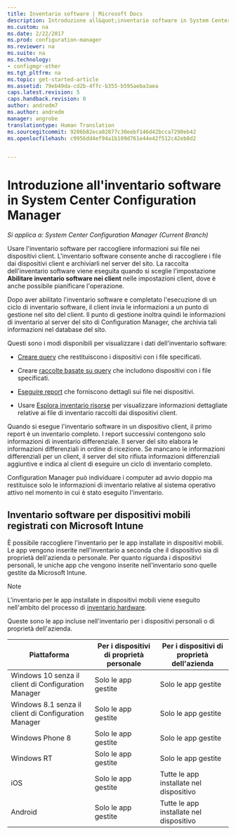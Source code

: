 ```yaml
---
title: Inventario software | Microsoft Docs
description: Introduzione all&quot;inventario software in System Center Configuration Manager.
ms.custom: na
ms.date: 2/22/2017
ms.prod: configuration-manager
ms.reviewer: na
ms.suite: na
ms.technology:
- configmgr-other
ms.tgt_pltfrm: na
ms.topic: get-started-article
ms.assetid: 79eb49da-cd2b-4ffc-b355-b595aeba3aea
caps.latest.revision: 5
caps.handback.revision: 0
author: andredm7
ms.author: andredm
manager: angrobe
translationtype: Human Translation
ms.sourcegitcommit: 9206b82eca02877c30eebf146d42bcca7290eb42
ms.openlocfilehash: c9956dd4ef94a1b109d761e44e42f512c42eb8d2


---
```

# <a name="introduction-to-software-inventory-in-system-center-configuration-manager"></a>Introduzione all'inventario software in System Center Configuration Manager

*Si applica a: System Center Configuration Manager (Current Branch)*

Usare l'inventario software per raccogliere informazioni sui file nei dispositivi client. L'inventario software consente anche di raccogliere i file dai dispositivi client e archiviarli nel server del sito. La raccolta dell'inventario software viene eseguita quando si sceglie l'impostazione **Abilitare inventario software nei client** nelle impostazioni client, dove è anche possibile pianificare l'operazione.  

Dopo aver abilitato l'inventario software e completato l'esecuzione di un ciclo di inventario software, il client invia le informazioni a un punto di gestione nel sito del client. Il punto di gestione inoltra quindi le informazioni di inventario al server del sito di Configuration Manager, che archivia tali informazioni nel database del sito.   

 Questi sono i modi disponibili per visualizzare i dati dell'inventario software:  

-   [Creare query](../../../../core/servers/manage/queries-technical-reference.md) che restituiscono i dispositivi con i file specificati.   

-   Creare [raccolte basate su query](../../../../core/clients/manage/collections/introduction-to-collections.md) che includono dispositivi con i file specificati.   

-   [Eseguire report](../../../../core/servers/manage/reporting.md) che forniscono dettagli sui file nei dispositivi. 

-   Usare [Esplora inventario risorse](../../../../core/clients/manage/inventory/use-resource-explorer-to-view-software-inventory.md) per visualizzare informazioni dettagliate relative ai file di inventario raccolti dai dispositivi client.   

 Quando si esegue l'inventario software in un dispositivo client, il primo report è un inventario completo. I report successivi contengono solo informazioni di inventario differenziale. Il server del sito elabora le informazioni differenziali in ordine di ricezione. Se mancano le informazioni differenziali per un client, il server del sito rifiuta informazioni differenziali aggiuntive e indica al client di eseguire un ciclo di inventario completo.  

 Configuration Manager può individuare i computer ad avvio doppio ma restituisce solo le informazioni di inventario relative al sistema operativo attivo nel momento in cui è stato eseguito l'inventario.  

## <a name="software-inventory-for-mobile-devices-enrolled-with-microsoft-intune"></a>Inventario software per dispositivi mobili registrati con Microsoft Intune  
 È possibile raccogliere l'inventario per le app installate in dispositivi mobili. Le app vengono inserite nell'inventario a seconda che il dispositivo sia di proprietà dell'azienda o personale. Per quanto riguarda i dispositivi personali, le uniche app che vengono inserite nell'inventario sono quelle gestite da Microsoft Intune.  

> [!NOTE]  
>  L'inventario per le app installate in dispositivi mobili viene eseguito nell'ambito del processo di [inventario hardware](../../../../core/clients/manage/inventory/mobile-device-hardware-inventory-hybrid.md).  

 Queste sono le app incluse nell'inventario per i dispositivi personali o di proprietà dell'azienda.  

|Piattaforma|Per i dispositivi di proprietà personale|Per i dispositivi di proprietà dell'azienda|  
|--------------|---------------------------------|--------------------------------|  
|Windows 10 senza il client di Configuration Manager|Solo le app gestite|Solo le app gestite| 
|Windows 8.1 senza il client di Configuration Manager|Solo le app gestite|Solo le app gestite|  
|Windows Phone 8|Solo le app gestite|Solo le app gestite|  
|Windows RT|Solo le app gestite|Solo le app gestite|  
|iOS|Solo le app gestite|Tutte le app installate nel dispositivo|  
|Android|Solo le app gestite|Tutte le app installate nel dispositivo|  





<!--HONumber=Dec16_HO5-->


